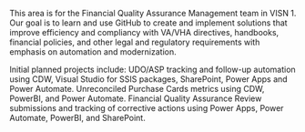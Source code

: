 This area is for the Financial Quality Assurance Management team in VISN 1.
Our goal is to learn and use GitHub to create and implement solutions that improve efficiency and compliancy with VA/VHA directives, handbooks, financial policies, and other legal and regulatory requirements with emphasis on automation and modernization.

Initial planned projects include:
UDO/ASP tracking and follow-up automation using CDW, Visual Studio for SSIS packages, SharePoint, Power Apps and Power Automate.
Unreconciled Purchase Cards metrics using CDW, PowerBI, and Power Automate.
Financial Quality Assurance Review submissions and tracking of corrective actions using Power Apps, Power Automate, PowerBI, and SharePoint.
